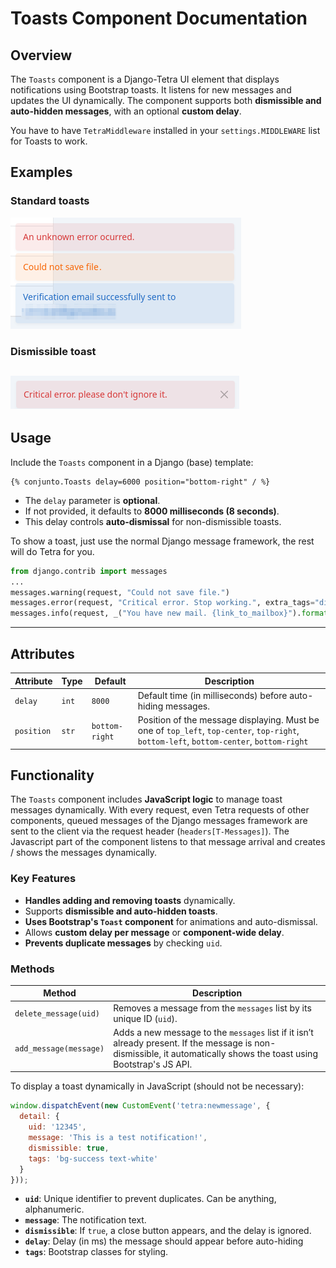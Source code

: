 # **Toasts Component Documentation**

## **Overview**
The `Toasts` component is a Django-Tetra UI element that displays notifications using Bootstrap toasts. It listens for new messages and updates the UI dynamically. The component supports both **dismissible and auto-hidden messages**, with an optional **custom delay**.

You have to have `TetraMiddleware` installed in your `settings.MIDDLEWARE` list for Toasts to work.

##  Examples
### Standard toasts

![toasts.png](../images/toasts.png)


### Dismissible toast

![toast_dismissible.png](../images/toast_dismissible.png)
---

## Usage
Include the `Toasts` component in a Django (base) template:

```django
{% conjunto.Toasts delay=6000 position="bottom-right" / %}
```

- The `delay` parameter is **optional**.  
- If not provided, it defaults to **8000 milliseconds (8 seconds)**.  
- This delay controls **auto-dismissal** for non-dismissible toasts.

To show a toast, just use the normal Django message framework, the rest will do Tetra for you.

```python
from django.contrib import messages 
...
messages.warning(request, "Could not save file.")
messages.error(request, "Critical error. Stop working.", extra_tags="dismissible")
messages.info(request, _("You have new mail. {link_to_mailbox}").format(link_to_mailbox=...), extra_tags="dismissible")
```

---

## **Attributes**
| Attribute  | Type  | Default        | Description                                                                                                                              |
|------------|-------|----------------|------------------------------------------------------------------------------------------------------------------------------------------|
| `delay`    | `int` | `8000`         | Default time (in milliseconds) before auto-hiding messages.                                                                              |
| `position` | `str` | `bottom-right` | Position of the message displaying. Must be one of `top_left`, `top-center`, `top-right`, `bottom-left`, `bottom-center`, `bottom-right` |



## Functionality
The `Toasts` component includes **JavaScript logic** to manage toast messages dynamically. With every request, even Tetra requests of other components, queued messages of the Django messages framework are sent to the client via the request header (`headers[T-Messages]`). The Javascript part of the component listens to that message arrival and creates / shows the messages dynamically. 

### **Key Features**
- **Handles adding and removing toasts** dynamically.
- Supports **dismissible and auto-hidden toasts**.  
- **Uses Bootstrap's `Toast` component** for animations and auto-dismissal.
- Allows **custom delay per message** or **component-wide delay**.
- **Prevents duplicate messages** by checking `uid`.

### Methods

| Method  | Description |
|---------|-------------|
| `delete_message(uid)` | Removes a message from the `messages` list by its unique ID (`uid`). |
| `add_message(message)` | Adds a new message to the `messages` list if it isn’t already present. If the message is non-dismissible, it automatically shows the toast using Bootstrap's JS API. |

To display a toast dynamically in JavaScript (should not be necessary):
```javascript
window.dispatchEvent(new CustomEvent('tetra:newmessage', {
  detail: {
    uid: '12345',
    message: 'This is a test notification!',
    dismissible: true,
    tags: 'bg-success text-white'
  }
}));
```
- **`uid`**: Unique identifier to prevent duplicates. Can be anything, alphanumeric.
- **`message`**: The notification text.
- **`dismissible`**: If `true`, a close button appears, and the delay is ignored.
- **`delay`**: Delay (in ms) the message should appear before auto-hiding 
- **`tags`**: Bootstrap classes for styling.




 
